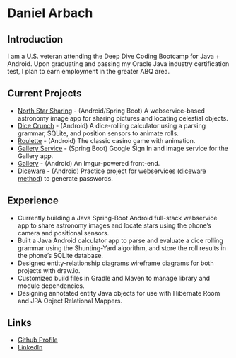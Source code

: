 # Daniel Arbach

## Introduction

I am a U.S. veteran attending the Deep Dive Coding Bootcamp for Java + Android. Upon
graduating and passing my Oracle Java industry certification test, I plan to earn
employment in the greater ABQ area.

## Current Projects

* [North Star Sharing](https://github.com/north-star-sharing) - (Android/Spring Boot) A webservice-based astronomy image app for sharing pictures and locating celestial objects.
* [Dice Crunch](https://github.com/ddc-java-12/personal-android-project-darbach) - (Android) A dice-rolling calculator using a parsing grammar, SQLite, and position sensors to animate rolls.
* [Roulette](https://github.com/darbach/roulette) - (Android) The classic casino game with animation.
* [Gallery Service](https://github.com/darbach/gallery-service) - (Spring Boot) Google Sign In and image service for the Gallery app.
* [Gallery](https://github.com/darbach/gallery) - (Android) An Imgur-powered front-end.
* [Diceware](https://github.com/darbach/diceware) - (Android) Practice project for webservices ([diceware method](https://en.wikipedia.org/wiki/Diceware)) to generate passwords.

## Experience

* Currently building a Java Spring-Boot Android full-stack webservice app to share astronomy images and locate stars using the phone’s camera and positional sensors.
* Built a Java Android calculator app to parse and evaluate a dice rolling grammar using the Shunting-Yard algorithm, and store the roll results in the phone’s SQLite database.
* Designed entity-relationship diagrams wireframe diagrams for both projects with draw.io.
* Customized build files in Gradle and Maven to manage library and module dependencies.
* Designing annotated entity Java objects for use with Hibernate Room and JPA Object Relational Mappers.

## Links

* [Github Profile](https://github.com/darbach)
* [LinkedIn](https://www.linkedin.com/in/daniel-arbach-b7a70767/)
